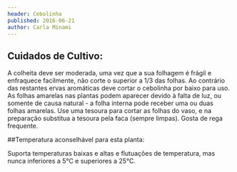 ```yaml
---
header: Cebolinha 
published: 2016-06-21
author: Carla Minami
---
```



## Cuidados de Cultivo:
  
A colheita deve ser moderada, uma vez que a sua folhagem é frágil e enfraquece facilmente, não corte o superior a 1/3 das folhas.
Ao contrário das restantes ervas aromáticas deve cortar o cebolinha por baixo para uso.
As folhas amarelas nas plantas podem aparecer devido à falta de luz, ou somente de causa natural - a folha interna pode receber uma ou duas folhas amarelas.
Use uma tesoura para cortar as folhas do vaso, e na preparação substitua a tesoura pela faca (sempre limpas).
Gosta de rega frequente.
 

##Temperatura aconselhável para esta planta:

Suporta temperaturas baixas e altas e flutuações de temperatura, mas nunca inferiores a 5°C e superiores a 25°C.

